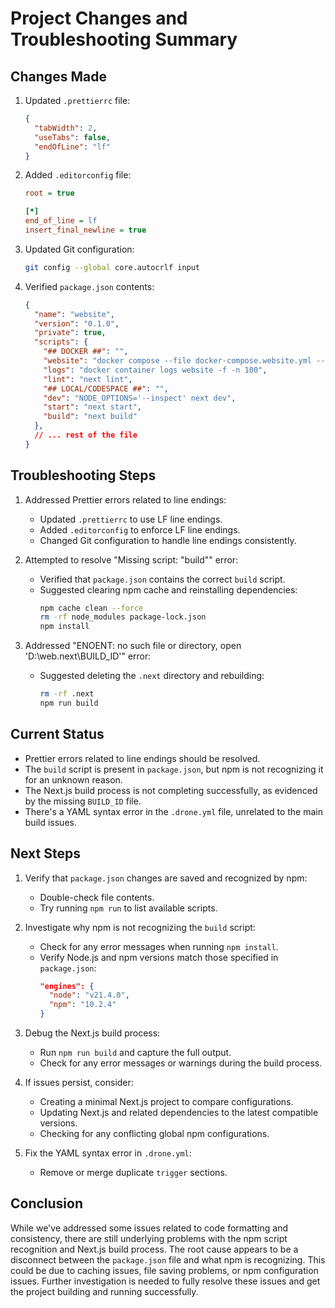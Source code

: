 # Project Changes and Troubleshooting Summary

## Changes Made

1. Updated `.prettierrc` file:
   ```json
   {
     "tabWidth": 2,
     "useTabs": false,
     "endOfLine": "lf"
   }
   ```

2. Added `.editorconfig` file:
   ```ini
   root = true

   [*]
   end_of_line = lf
   insert_final_newline = true
   ```

3. Updated Git configuration:
   ```bash
   git config --global core.autocrlf input
   ```

4. Verified `package.json` contents:
   ```json
   {
     "name": "website",
     "version": "0.1.0",
     "private": true,
     "scripts": {
       "## DOCKER ##": "",
       "website": "docker compose --file docker-compose.website.yml --project-name website up -d --force-recreate --build website",
       "logs": "docker container logs website -f -n 100",
       "lint": "next lint",
       "## LOCAL/CODESPACE ##": "",
       "dev": "NODE_OPTIONS='--inspect' next dev",
       "start": "next start",
       "build": "next build"
     },
     // ... rest of the file
   }
   ```

## Troubleshooting Steps

1. Addressed Prettier errors related to line endings:
   - Updated `.prettierrc` to use LF line endings.
   - Added `.editorconfig` to enforce LF line endings.
   - Changed Git configuration to handle line endings consistently.

2. Attempted to resolve "Missing script: "build"" error:
   - Verified that `package.json` contains the correct `build` script.
   - Suggested clearing npm cache and reinstalling dependencies:
     ```bash
     npm cache clean --force
     rm -rf node_modules package-lock.json
     npm install
     ```

3. Addressed "ENOENT: no such file or directory, open 'D:\web\.next\BUILD_ID'" error:
   - Suggested deleting the `.next` directory and rebuilding:
     ```bash
     rm -rf .next
     npm run build
     ```

## Current Status

- Prettier errors related to line endings should be resolved.
- The `build` script is present in `package.json`, but npm is not recognizing it for an unknown reason.
- The Next.js build process is not completing successfully, as evidenced by the missing `BUILD_ID` file.
- There's a YAML syntax error in the `.drone.yml` file, unrelated to the main build issues.

## Next Steps

1. Verify that `package.json` changes are saved and recognized by npm:
   - Double-check file contents.
   - Try running `npm run` to list available scripts.

2. Investigate why npm is not recognizing the `build` script:
   - Check for any error messages when running `npm install`.
   - Verify Node.js and npm versions match those specified in `package.json`:
     ```json
     "engines": {
       "node": "v21.4.0",
       "npm": "10.2.4"
     }
     ```

3. Debug the Next.js build process:
   - Run `npm run build` and capture the full output.
   - Check for any error messages or warnings during the build process.

4. If issues persist, consider:
   - Creating a minimal Next.js project to compare configurations.
   - Updating Next.js and related dependencies to the latest compatible versions.
   - Checking for any conflicting global npm configurations.

5. Fix the YAML syntax error in `.drone.yml`:
   - Remove or merge duplicate `trigger` sections.

## Conclusion

While we've addressed some issues related to code formatting and consistency, there are still underlying problems with the npm script recognition and Next.js build process. The root cause appears to be a disconnect between the `package.json` file and what npm is recognizing. This could be due to caching issues, file saving problems, or npm configuration issues. Further investigation is needed to fully resolve these issues and get the project building and running successfully.